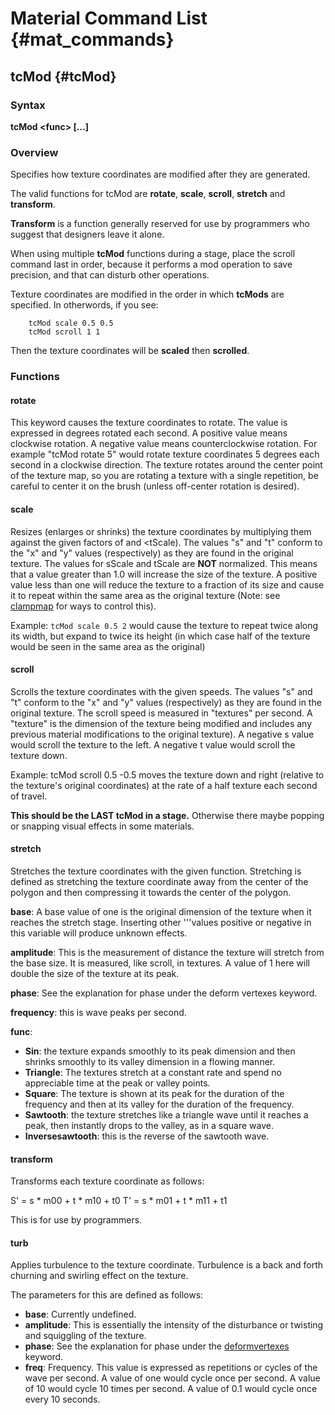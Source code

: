 # Material Command List {#mat_commands}

## tcMod {#tcMod}

### Syntax

**tcMod \<func\> [...]**

### Overview

Specifies how texture coordinates are modified after they are generated.

The valid functions for tcMod are **rotate**, **scale**, **scroll**,
**stretch** and **transform**.

**Transform** is a function generally reserved for use by programmers
who suggest that designers leave it alone.

When using multiple **tcMod** functions during a stage, place the scroll
command last in order, because it performs a mod operation to save
precision, and that can disturb other operations.

Texture coordinates are modified in the order in which **tcMods** are
specified. In otherwords, if you see:

```
	tcMod scale 0.5 0.5
	tcMod scroll 1 1
```

Then the texture coordinates will be **scaled** then **scrolled**.

### Functions 

#### rotate <degrees per per second>

This keyword causes the texture coordinates to rotate. The value is
expressed in degrees rotated each second. A positive value means
clockwise rotation. A negative value means counterclockwise rotation.
For example "tcMod rotate 5" would rotate texture coordinates 5 degrees
each second in a clockwise direction. The texture rotates around the
center point of the texture map, so you are rotating a texture with a
single repetition, be careful to center it on the brush (unless
off-center rotation is desired).

#### scale <sScale> <tScale>

Resizes (enlarges or shrinks) the texture coordinates by multiplying
them against the given factors of <sScale> and &lt;tScale). The values
"s" and "t" conform to the "x" and "y" values (respectively) as they are
found in the original texture. The values for sScale and tScale are
**NOT** normalized. This means that a value greater than 1.0 will
increase the size of the texture. A positive value less than one will
reduce the texture to a fraction of its size and cause it to repeat
within the same area as the original texture (Note: see
[clampmap](clampmap) for ways to control
this).

Example: `tcMod scale 0.5 2` would cause the texture to repeat twice
along its width, but expand to twice its height (in which case half of
the texture would be seen in the same area as the original)

#### scroll <sSpeed> <tSpeed>

Scrolls the texture coordinates with the given speeds. The values "s"
and "t" conform to the "x" and "y" values (respectively) as they are
found in the original texture. The scroll speed is measured in
"textures" per second. A "texture" is the dimension of the texture being
modified and includes any previous material modifications to the
original texture). A negative s value would scroll the texture to the
left. A negative t value would scroll the texture down.

Example: tcMod scroll 0.5 -0.5 moves the texture down and right
(relative to the texture's original coordinates) at the rate of a half
texture each second of travel.

**This should be the LAST tcMod in a stage.** Otherwise there maybe
popping or snapping visual effects in some materials.

#### stretch <func> <base> <amplitude> <phase> <frequency>

Stretches the texture coordinates with the given function. Stretching is
defined as stretching the texture coordinate away from the center of the
polygon and then compressing it towards the center of the polygon.

**base**: A base value of one is the original dimension of the texture
when it reaches the stretch stage. Inserting other '''values positive or
negative in this variable will produce unknown effects.

**amplitude**: This is the measurement of distance the texture will
stretch from the base size. It is measured, like scroll, in textures. A
value of 1 here will double the size of the texture at its peak.

**phase**: See the explanation for phase under the deform vertexes
keyword.

**frequency**: this is wave peaks per second.

**func**:

-   **Sin**: the texture expands smoothly to its peak dimension and then
    shrinks smoothly to its valley dimension in a flowing manner.
-   **Triangle**: The textures stretch at a constant rate and spend no
    appreciable time at the peak or valley points.
-   **Square**: The texture is shown at its peak for the duration of the
    frequency and then at its valley for the duration of the frequency.
-   **Sawtooth**: the texture stretches like a triangle wave until it
    reaches a peak, then instantly drops to the valley, as in a square
    wave.
-   **Inversesawtooth**: this is the reverse of the sawtooth wave.

#### transform <m00> <m01> <m10> <m11> <t0> <t1>

Transforms each texture coordinate as follows:

S' = s \* m00 + t \* m10 + t0 T' = s \* m01 + t \* m11 + t1

This is for use by programmers.

#### turb <base> <amplitude> <phase> <freq>

Applies turbulence to the texture coordinate. Turbulence is a back and
forth churning and swirling effect on the texture.

The parameters for this are defined as follows:

-   **base**: Currently undefined.
-   **amplitude**: This is essentially the intensity of the
    disturbance or twisting and squiggling of the texture.
-   **phase**: See the explanation for phase under the
    [deformvertexes](DeformVertexes)
    keyword.
-   **freq**: Frequency. This value is expressed as repetitions or
    cycles of the wave per second. A value of one would cycle once per
    second. A value of 10 would cycle 10 times per second. A value of
    0.1 would cycle once every 10 seconds.
